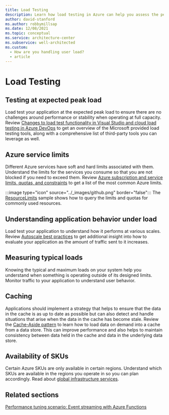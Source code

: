 ```yaml
---
title: Load Testing
description: Learn how load testing in Azure can help you assess the performance, stability, and behavior of your application.
author: david-stanford
ms.author: robbymillsap
ms.date: 12/08/2021
ms.topic: conceptual
ms.service: architecture-center
ms.subservice: well-architected
ms.custom:
  - How are you handling user load?
  - article
---
```


# Load Testing

## Testing at expected peak load

Load test your application at the expected peak load to ensure there are no challenges around performance or stability when operating at full capacity. Review [Changes to load test functionality in Visual Studio and cloud load testing in Azure DevOps](/azure/devops/test/load-test/overview?view=azure-devops&preserve-view=true) to get an overview of the Microsoft provided load testing tools, along with a comprehensive list of third-party tools you can leverage as well.

## Azure service limits

Different Azure services have soft and hard limits associated with them. Understand the limits for the services you consume so that you are not blocked if you need to exceed them. Review [Azure subscription and service limits, quotas, and constraints](/azure/azure-subscription-service-limits) to get a list of the most common Azure limits.

  :::image type="icon" source="../_images/github.png" border="false"::: The [ResourceLimits](https://github.com/mspnp/samples/tree/master/OperationalExcellence/ResourceLimits) sample shows how to query the limits and quotas for commonly used resources.

## Understanding application behavior under load

Load test your application to understand how it performs at various scales. Review [Autoscale best practices](/azure/architecture/best-practices/auto-scaling) to get additional insight into how to evaluate your application as the amount of traffic sent to it increases.

## Measuring typical loads

Knowing the typical and maximum loads on your system help you understand when something is operating outside of its designed limits.  Monitor traffic to your application to understand user behavior.

## Caching

Applications should implement a strategy that helps to ensure that the data in the cache is as up to date as possible but can also detect and handle situations that arise when the data in the cache has become stale. Review the [Cache-Aside pattern](/azure/architecture/patterns/cache-aside) to learn how to load data on demand into a cache from a data store. This can improve performance and also helps to maintain consistency between data held in the cache and data in the underlying data store.

## Availability of SKUs

Certain Azure SKUs are only available in certain regions. Understand which SKUs are available in the regions you operate in so you can plan accordingly. Read about [global infrastructure services](https://azure.microsoft.com/global-infrastructure/services/).

## Related sections
[Performance tuning scenario: Event streaming with Azure Functions](/azure/architecture/performance/event-streaming)
